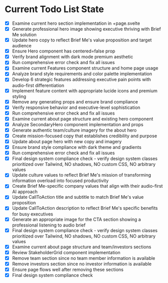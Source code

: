 <!-- DO NOT EDIT - Managed by todo_list tool -->
<!-- Updated: 2025-09-27T12:30:11.605Z -->

# Current Todo List State

- [x] Examine current hero section implementation in +page.svelte
- [x] Generate professional hero image showing executive thriving with Brief Me solution
- [x] Update hero copy to reflect Brief Me's value proposition and target audience
- [x] Ensure Hero component has centered=false prop
- [x] Verify brand alignment with dark mode premium aesthetic
- [x] Run comprehensive error check and fix all issues
- [x] Examine current Features component structure and home page usage
- [x] Analyze brand style requirements and color palette implementation
- [x] Develop 6 strategic features addressing executive pain points with audio-first differentiation
- [x] Implement feature content with appropriate lucide icons and premium styling
- [x] Remove any generating props and ensure brand compliance
- [x] Verify responsive behavior and executive-level sophistication
- [x] Run comprehensive error check and fix all issues
- [x] Examine current about page structure and existing hero component
- [x] Analyze SecondaryHero component implementation and props
- [x] Generate authentic team/culture imagery for the about hero
- [x] Create mission-focused copy that establishes credibility and purpose
- [x] Update about page hero with new copy and imagery
- [x] Ensure brand style compliance with dark theme and gradients
- [x] Run comprehensive error check and fix all issues
- [x] Final design system compliance check - verify design system classes prioritized over Tailwind, NO shadows, NO custom CSS, NO arbitrary values
- [x] Update culture values to reflect Brief Me's mission of transforming information overload into focused productivity
- [x] Create Brief Me-specific company values that align with their audio-first AI approach
- [x] Update CallToAction title and subtitle to match Brief Me's value proposition
- [x] Update CallToAction description to reflect Brief Me's specific benefits for busy executives
- [x] Generate an appropriate image for the CTA section showing a professional listening to audio brief
- [x] Final design system compliance check - verify design system classes prioritized over Tailwind, NO shadows, NO custom CSS, NO arbitrary values
- [x] Examine current about page structure and team/investors sections
- [x] Review StakeholderGrid component implementation
- [x] Remove team section since no team member information is available
- [x] Remove investors section since no investor information is available
- [x] Ensure page flows well after removing these sections
- [x] Final design system compliance check
